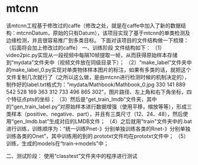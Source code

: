 # mtcnn
该mtcnn工程基于修改过的caffe（修改之处，就是在caffe中加入了新的数据结构：mtcnnDatum，原始的只有Datum），该项目实现了基于mtcnn的单类检测及边缘检测，并且很容易推广到多类目标。
下面对该项目的文件结构做一下梳理：
（后面将会加上修改过的caffe）
一、训练阶段
文件结构如下：
（1）video2pic.py实现从一段视频中每隔10帧提取一帧，从而获得原始样本存储到“mydata”文件夹中（视频文件放在同级目录下）；
（2）“make_label”文件夹中的make_label_0.py实现对单类物体样本图片的标注，如果有多类的话，就把这个文件复制几次就行了（之所以这么做，是由mtcnn进行检测时候的机制决定的），制作好的label.txt格式为：“mydata/Mathbook/Mathbook_0.jpg 330 141 889 542 528 169 363 312 733 496 865 302”，图片路径、左上角和右下角坐标，四个特征点pts的坐标；
（3）然后是“get_train_lmdb”文件夹，其中的“gen_train_label.py”对原始样本进行数据增强（使用平移，缩放等等），形成三类样本（positive、negative、part），并且有三类尺寸（12、24、48），然后使用“gen_lmdb.bat”生成对应的LMDB文件；
（4）之后就用"train"文件夹中的.bat进行训练，训练顺序为：“统一训练Pnet-》分别单独训练各类的Rnet-》分别单独训练各类的Onet”，其中训练用的到的.prototxt文件均在prototxt文件中；
（5）训练，生成的models在“train->models”中；


二、测试阶段：
使用“classtest”文件夹中的程序进行测试
